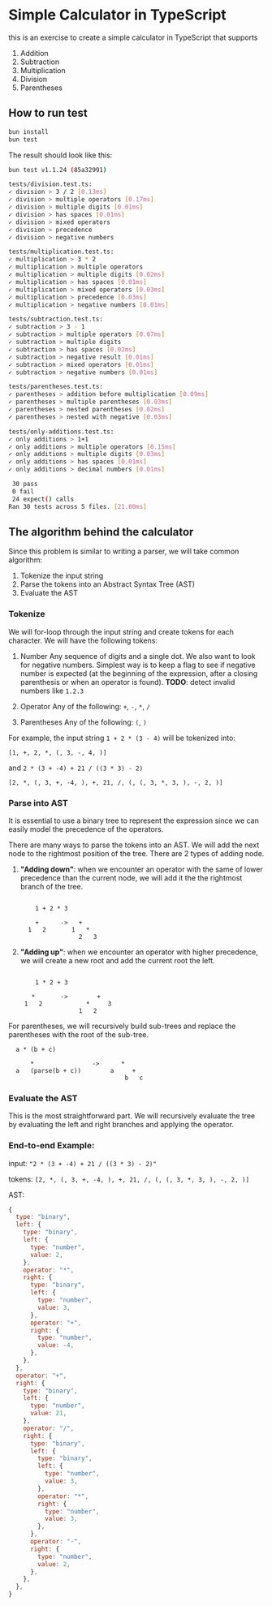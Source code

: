 # Simple Calculator in TypeScript

this is an exercise to create a simple calculator in TypeScript that supports

1. Addition
2. Subtraction
3. Multiplication
4. Division
5. Parentheses

## How to run test

```bash
bun install
bun test
```

The result should look like this:

```bash
bun test v1.1.24 (85a32991)

tests/division.test.ts:
✓ division > 3 / 2 [0.13ms]
✓ division > multiple operators [0.17ms]
✓ division > multiple digits [0.01ms]
✓ division > has spaces [0.01ms]
✓ division > mixed operators
✓ division > precedence
✓ division > negative numbers

tests/multiplication.test.ts:
✓ multiplication > 3 * 2
✓ multiplication > multiple operators
✓ multiplication > multiple digits [0.02ms]
✓ multiplication > has spaces [0.01ms]
✓ multiplication > mixed operators [0.03ms]
✓ multiplication > precedence [0.03ms]
✓ multiplication > negative numbers [0.01ms]

tests/subtraction.test.ts:
✓ subtraction > 3 - 1
✓ subtraction > multiple operators [0.07ms]
✓ subtraction > multiple digits
✓ subtraction > has spaces [0.02ms]
✓ subtraction > negative result [0.01ms]
✓ subtraction > mixed operators [0.01ms]
✓ subtraction > negative numbers [0.01ms]

tests/parentheses.test.ts:
✓ parentheses > addition before multiplication [0.09ms]
✓ parentheses > multiple parentheses [0.03ms]
✓ parentheses > nested parentheses [0.02ms]
✓ parentheses > nested with negative [0.03ms]

tests/only-additions.test.ts:
✓ only additions > 1+1
✓ only additions > multiple operators [0.15ms]
✓ only additions > multiple digits [0.03ms]
✓ only additions > has spaces [0.01ms]
✓ only additions > decimal numbers [0.01ms]

 30 pass
 0 fail
 24 expect() calls
Ran 30 tests across 5 files. [21.00ms]
```

## The algorithm behind the calculator

Since this problem is similar to writing a parser, we will take common algorithm:

1. Tokenize the input string
2. Parse the tokens into an Abstract Syntax Tree (AST)
3. Evaluate the AST

### Tokenize

We will for-loop through the input string and create tokens for each character. We will have the following tokens:

1. Number
   Any sequence of digits and a single dot. We also want to look for negative numbers. Simplest way is to keep a flag to see if negative number is expected (at the beginning of the expression, after a closing parenthesis or when an operator is found).
   **TODO**: detect invalid numbers like `1.2.3`

2. Operator
   Any of the following: `+`, `-`, `*`, `/`

3. Parentheses
   Any of the following: `(`, `)`

For example, the input string `1 + 2 * (3 - 4)` will be tokenized into:

```
[1, +, 2, *, (, 3, -, 4, )]
```

and `2 * (3 + -4) + 21 / ((3 * 3) - 2)`

```
[2, *, (, 3, +, -4, ), +, 21, /, (, (, 3, *, 3, ), -, 2, )]
```

### Parse into AST

It is essential to use a binary tree to represent the expression since we can easily model the precedence of the operators.

There are many ways to parse the tokens into an AST. We will add the next node to the rightmost position of the tree.
There are 2 types of adding node.

1. **"Adding down"**: when we encounter an operator with the same of lower precedence than the current node,
   we will add it the the rightmost branch of the tree.

   ```

       1 + 2 * 3

       +      ->   +
     1   2       1   *
                   2   3

   ```

2. **"Adding up"**: when we encounter an operator with higher precedence, we will create a new root and add the current root the left.

   ```

       1 * 2 + 3

      *       ->        +
    1   2            *     3
                   1   2
   ```

For parentheses, we will recursively build sub-trees and replace the parentheses with the root of the sub-tree.

```
  a * (b + c)

      *                ->      *
  a   (parse(b + c))        a     +
                                b   c
```

### Evaluate the AST

This is the most straightforward part. We will recursively evaluate the tree by evaluating the left and right branches and applying the operator.

### End-to-end Example:

input: `"2 * (3 + -4) + 21 / ((3 * 3) - 2)"`

tokens: `[2, *, (, 3, +, -4, ), +, 21, /, (, (, 3, *, 3, ), -, 2, )]`

AST:

```js
{
  type: "binary",
  left: {
    type: "binary",
    left: {
      type: "number",
      value: 2,
    },
    operator: "*",
    right: {
      type: "binary",
      left: {
        type: "number",
        value: 3,
      },
      operator: "+",
      right: {
        type: "number",
        value: -4,
      },
    },
  },
  operator: "+",
  right: {
    type: "binary",
    left: {
      type: "number",
      value: 21,
    },
    operator: "/",
    right: {
      type: "binary",
      left: {
        type: "binary",
        left: {
          type: "number",
          value: 3,
        },
        operator: "*",
        right: {
          type: "number",
          value: 3,
        },
      },
      operator: "-",
      right: {
        type: "number",
        value: 2,
      },
    },
  },
}
```
